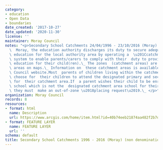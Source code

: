```yaml
---
category:
- education
- Open Data
- boundaries
date_created: '2017-10-27'
date_updated: '2020-11-30'
license: ''
maintainer: Moray Council
notes: "<p>Secondary School Catchments 24/04/1996 - 23/10/2016 (Moray) (non denominational)In\
  \  Moray, the education authority discharges its duty to secure adequate  and efficient\
  \ education for the local authority area by operating a  \u201Ccatchment area\u201D\
  \ system to enable parents/carers to comply with their  duty to provide efficient\
  \ education for their child(ren).\_ The zones  (catchment areas) are shown as delineated\
  \ areas on maps.\_ Information on  these catchment areas is available at the Moray\
  \ Council website.Most  parents of children living within the catchment area will\
  \ choose for  their children to attend the designated primary and secondary school\
  \ for  their catchment area.If  a parent wishes their child to be enrolled at a\
  \ school which is not the  designated catchment area school for their postal address,\
  \ they must  make an out-of-zone \u2018placing request\u2019.\_ </p>"
organization: Moray Council
records: 8
resources:
- format: html
  name: Description
  url: https://www.arcgis.com/home/item.html?id=40b74eeb21874aa482f2b7dec312ce4a
- format: FEATURE LAYER
  name: FEATURE LAYER
  url: ''
schema: default
title: Secondary School Catchments 1996 - 2016 (Moray) (non denominational)
---
```

